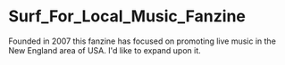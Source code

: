 # Surf_For_Local_Music_Fanzine
Founded in 2007 this fanzine has focused on promoting live music in the New England area of USA. I'd like to expand upon it.
